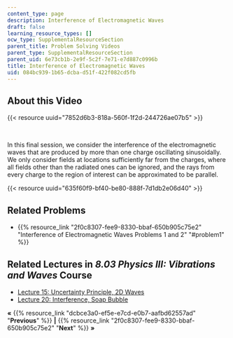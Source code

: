 ```yaml
---
content_type: page
description: Interference of Electromagnetic Waves
draft: false
learning_resource_types: []
ocw_type: SupplementalResourceSection
parent_title: Problem Solving Videos
parent_type: SupplementalResourceSection
parent_uid: 6e73cb1b-2e9f-5c2f-7e71-e7d887c0996b
title: Interference of Electromagnetic Waves
uid: 084bc939-1b65-dcba-d51f-422f082cd5fb
---
```

## About this Video

{{< resource uuid="7852d6b3-818a-560f-1f2d-244726ae07b5" >}}

 

In this final session, we consider the interference of the electromagnetic waves that are produced by more than one charge oscillating sinusoidally. We only consider fields at locations sufficiently far from the charges, where all fields other than the radiated ones can be ignored, and the rays from every charge to the region of interest can be approximated to be parallel.

{{< resource uuid="635f60f9-bf40-be80-888f-7d1db2e06d40" >}}

## Related Problems

- {{% resource_link "2f0c8307-fee9-8330-bbaf-650b905c75e2" "Interference of Electromagnetic Waves Problems 1 and 2" "#problem1" %}}

## Related Lectures in *8.03 Physics III: Vibrations and Waves* Course

- [Lecture 15: Uncertainty Principle, 2D Waves](/courses/8-03sc-physics-iii-vibrations-and-waves-fall-2016/pages/part-ii-electromagnetic-waves/lecture-15)
- [Lecture 20: Interference, Soap Bubble](/courses/8-03sc-physics-iii-vibrations-and-waves-fall-2016/pages/part-iii-optics/lecture-20)

**«** {{% resource_link "dcbce3a0-ef5e-e7cd-e0b7-aafbd62557ad" "**Previous**" %}} **|** {{% resource_link "2f0c8307-fee9-8330-bbaf-650b905c75e2" "**Next**" %}} **»**